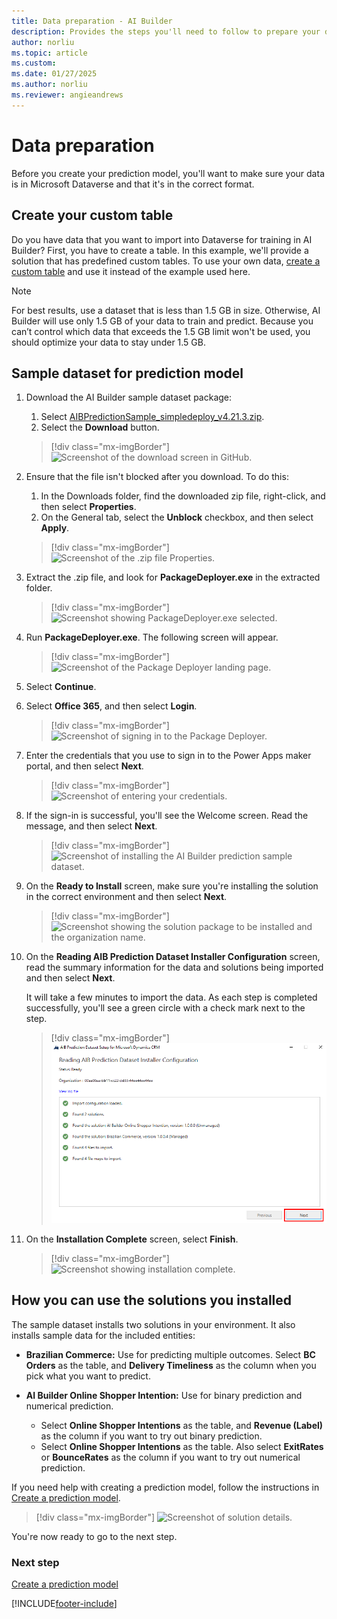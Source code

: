```yaml
---
title: Data preparation - AI Builder
description: Provides the steps you'll need to follow to prepare your data for AI Builder in Microsoft Dataverse. 
author: norliu
ms.topic: article
ms.custom: 
ms.date: 01/27/2025
ms.author: norliu
ms.reviewer: angieandrews
---
```


# Data preparation

Before you create your prediction model, you'll want to make sure your data is in Microsoft Dataverse and that it's in the correct format.

## Create your custom table

Do you have data that you want to import into Dataverse for training in AI Builder? First, you have to create a table. In this example, we'll provide a solution that has predefined custom tables. To use your own data, [create a custom table](/powerapps/maker/data-platform/data-platform-create-entity) and use it instead of the example used here.

> [!NOTE]
> For best results, use a dataset that is less than 1.5 GB in size. Otherwise, AI Builder will use only 1.5 GB of your data to train and predict. Because you can’t control which data that exceeds the 1.5 GB limit won't be used, you should optimize your data to stay under 1.5 GB.

## Sample dataset for prediction model

1. Download the AI Builder sample dataset package:
   1. Select [AIBPredictionSample_simpledeploy_v4.21.3.zip](https://github.com/microsoft/PowerApps-Samples/blob/master/ai-builder/AIBPredictionSample_simpledeploy_v4.21.3.zip).
   1. Select the **Download** button.
   > [!div class="mx-imgBorder"]
   > ![Screenshot of the download screen in GitHub.](media/prep-download.png "Download screen in GitHub")

1. Ensure that the file isn't blocked after you download. To do this:
   1. In the Downloads folder, find the downloaded zip file, right-click, and then select **Properties**.
   1. On the General tab, select the **Unblock** checkbox, and then select **Apply**.

   > [!div class="mx-imgBorder"]
   > ![Screenshot of the .zip file Properties.](media/prep-block.png "Properties screen")

1. Extract the .zip file, and look for **PackageDeployer.exe** in the extracted folder.

   > [!div class="mx-imgBorder"]
   > ![Screenshot showing PackageDeployer.exe selected.](media/prep-exe.png "The extracted folder file names")

1. Run **PackageDeployer.exe**. The following screen will appear.

   > [!div class="mx-imgBorder"]
   > ![Screenshot of the Package Deployer landing page.](media/prep-run-dp.png "Package Deployer landing page")

1. Select **Continue**.

1. Select **Office 365**, and then select **Login**.

   > [!div class="mx-imgBorder"]
   > ![Screenshot of signing in to the Package Deployer.](media/prep-dp-login.png "Login to Package Deployer screen")

1. Enter the credentials that you use to sign in to the Power Apps maker portal, and then select **Next**.

   > [!div class="mx-imgBorder"]
   > ![Screenshot of entering your credentials.](media/prep-credentials.png "Enter your credentials screen")

1. If the sign-in is successful, you'll see the Welcome screen. Read the message, and then select **Next**.

   > [!div class="mx-imgBorder"]
   > ![Screenshot of installing the AI Builder prediction sample dataset.](media/prep-welcome.png "Install the AI Builder prediction sample dataset screen")

1. On the **Ready to Install** screen, make sure you're installing the solution in the correct environment and then select **Next**.

   > [!div class="mx-imgBorder"]
   > ![Screenshot showing the solution package to be installed and the organization name.](media/prep-install.png "Ssreen showing the solution package to be installed and organization name")

1. On the **Reading AIB Prediction Dataset Installer Configuration** screen, read the summary information for the data and solutions being imported and then select **Next**.

   It will take a few minutes to import the data. As each step is completed successfully, you'll see a green circle with a check mark next to the step.  

   > [!div class="mx-imgBorder"]
   > ![Screenshot of the summary of the AI Builder prediction dataset installer configuration.](media/prep-config.png "Summary of the AI Builder prediction dataset installer configuration")

1. On the **Installation Complete** screen, select **Finish**.

   > [!div class="mx-imgBorder"]
   > ![Screenshot showing installation complete.](media/prep-finish.png "Installation complete screen")

## How you can use the solutions you installed

The sample dataset installs two solutions in your environment. It also installs sample data for the included entities:

- **Brazilian Commerce:** Use for predicting multiple outcomes. Select **BC Orders** as the table, and **Delivery Timeliness** as the column when you pick what you want to predict.

- **AI Builder Online Shopper Intention:** Use for binary prediction and numerical prediction.
   - Select **Online Shopper Intentions** as the table, and **Revenue (Label)** as the column if you want to try out binary prediction.
   - Select **Online Shopper Intentions** as the table. Also select **ExitRates** or **BounceRates** as the column if you want to try out numerical prediction.

If you need help with creating a prediction model, follow the instructions in [Create a prediction model](prediction-create-model.md).

> [!div class="mx-imgBorder"]
> ![Screenshot of solution details.](media/prep-solutions.png "Solution details screen")

You're now ready to go to the next step.

### Next step

[Create a prediction model](prediction-create-model.md)

[!INCLUDE[footer-include](includes/footer-banner.md)]
